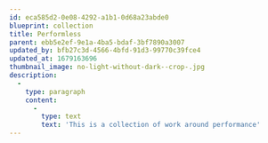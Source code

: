 ```yaml
---
id: eca585d2-0e08-4292-a1b1-0d68a23abde0
blueprint: collection
title: Performless
parent: ebb5e2ef-9e1a-4ba5-bdaf-3bf7890a3007
updated_by: bfb27c3d-4566-4bfd-91d3-99770c39fce4
updated_at: 1679163696
thumbnail_image: no-light-without-dark--crop-.jpg
description:
  -
    type: paragraph
    content:
      -
        type: text
        text: 'This is a collection of work around performance'
---
```

